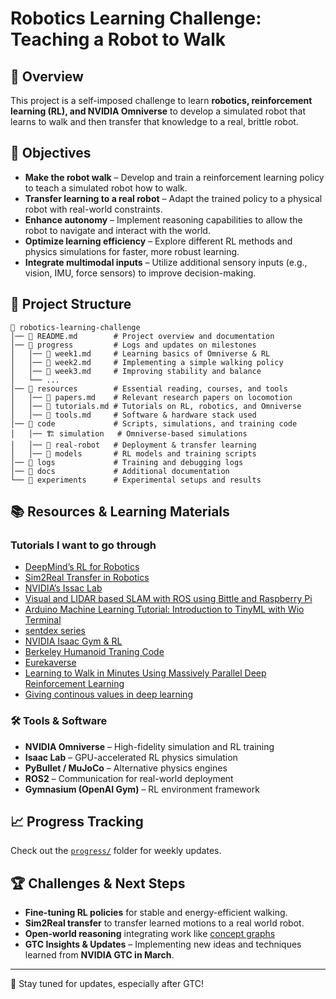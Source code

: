 # Robotics Learning Challenge: Teaching a Robot to Walk

## 🚀 Overview
This project is a self-imposed challenge to learn **robotics, reinforcement learning (RL), and NVIDIA Omniverse** to develop a simulated robot that learns to walk and then transfer that knowledge to a real, brittle robot.

## 🎯 Objectives
- **Make the robot walk** – Develop and train a reinforcement learning policy to teach a simulated robot how to walk.
- **Transfer learning to a real robot** – Adapt the trained policy to a physical robot with real-world constraints.
- **Enhance autonomy** – Implement reasoning capabilities to allow the robot to navigate and interact with the world.
- **Optimize learning efficiency** – Explore different RL methods and physics simulations for faster, more robust learning.
- **Integrate multimodal inputs** – Utilize additional sensory inputs (e.g., vision, IMU, force sensors) to improve decision-making.

## 📂 Project Structure
```
📂 robotics-learning-challenge
│── 📜 README.md        # Project overview and documentation
│── 📂 progress         # Logs and updates on milestones
│   │── 📝 week1.md     # Learning basics of Omniverse & RL
│   │── 📝 week2.md     # Implementing a simple walking policy
│   │── 📝 week3.md     # Improving stability and balance
│   └── ...           
│── 📂 resources        # Essential reading, courses, and tools
│   │── 📄 papers.md    # Relevant research papers on locomotion
│   │── 📄 tutorials.md # Tutorials on RL, robotics, and Omniverse
│   │── 📄 tools.md     # Software & hardware stack used
│── 📂 code             # Scripts, simulations, and training code
│   │── 🏗️ simulation   # Omniverse-based simulations
│   │── 🤖 real-robot   # Deployment & transfer learning
│   │── 🧠 models       # RL models and training scripts
│── 📂 logs             # Training and debugging logs
│── 📂 docs             # Additional documentation
└── 📂 experiments      # Experimental setups and results
```


## 📚 Resources & Learning Materials
### Tutorials I want to go through
- [DeepMind’s RL for Robotics](https://deepmind.com/research/highlighted-research)
- [Sim2Real Transfer in Robotics](https://arxiv.org/abs/1806.06752)
- [NVIDIA’s Issac Lab]([https://developer.nvidia.com/omniverse](https://developer.nvidia.com/isaac/lab))
- [Visual and LIDAR based SLAM with ROS using Bittle and Raspberry Pi](https://www.youtube.com/watch?v=uXpQUIF_Jyk&list=PL5efXgSvwk9X8wQuiI_fomlSznZc-jShC)
- [Arduino Machine Learning Tutorial: Introduction to TinyML with Wio Terminal](https://www.youtube.com/watch?v=iCmlKyAp8eQ&list=PL5efXgSvwk9UCtJ6JKTyWAccSVfTXSlA3)
- [sentdex series](https://www.youtube.com/watch?v=phTnbmXM06g&list=PLQVvvaa0QuDenVbxP4LXYZoGbjfgP-Y5i&index=1)
- [NVIDIA Isaac Gym & RL](https://developer.nvidia.com/isaac-gym)
- [Berkeley Humanoid Traning Code](https://github.com/HybridRobotics/isaac_berkeley_humanoid)
- [Eurekaverse](https://eureka-research.github.io/eurekaverse/)
- [Learning to Walk in Minutes Using Massively Parallel Deep Reinforcement Learning](https://arxiv.org/pdf/2109.11978)
- [Giving continous values in deep learning](https://arxiv.org/pdf/1509.02971)


### 🛠️ Tools & Software
- **NVIDIA Omniverse** – High-fidelity simulation and RL training
- **Isaac Lab** – GPU-accelerated RL physics simulation
- **PyBullet / MuJoCo** – Alternative physics engines
- **ROS2** – Communication for real-world deployment
- **Gymnasium (OpenAI Gym)** – RL environment framework

## 📈 Progress Tracking
Check out the [`progress/`](progress) folder for weekly updates.

## 🏆 Challenges & Next Steps
- **Fine-tuning RL policies** for stable and energy-efficient walking.
- **Sim2Real transfer** to transfer learned motions to a real world robot.
- **Open-world reasoning** integrating work like [concept graphs](https://github.com/concept-graphs/concept-graphs/tree/ali-dev?tab=readme-ov-file)
- **GTC Insights & Updates** – Implementing new ideas and techniques learned from **NVIDIA GTC in March**.

---

🚀 Stay tuned for updates, especially after GTC!
